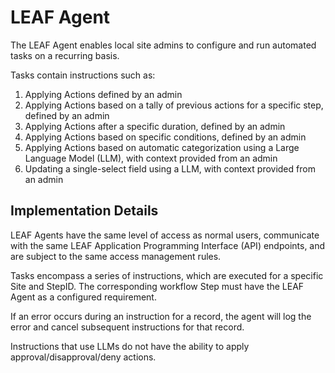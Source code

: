 # LEAF Agent

The LEAF Agent enables local site admins to configure and run automated tasks on a recurring basis.

Tasks contain instructions such as:
1. Applying Actions defined by an admin
2. Applying Actions based on a tally of previous actions for a specific step, defined by an admin
3. Applying Actions after a specific duration, defined by an admin
4. Applying Actions based on specific conditions, defined by an admin
5. Applying Actions based on automatic categorization using a Large Language Model (LLM), with context provided from an admin
6. Updating a single-select field using a LLM, with context provided from an admin

## Implementation Details

LEAF Agents have the same level of access as normal users, communicate with the same LEAF Application Programming Interface (API) endpoints, and are subject to the same access management rules.

Tasks encompass a series of instructions, which are executed for a specific Site and StepID. The corresponding workflow Step must have the LEAF Agent as a configured requirement.

If an error occurs during an instruction for a record, the agent will log the error and cancel subsequent instructions for that record.

Instructions that use LLMs do not have the ability to apply approval/disapproval/deny actions.
